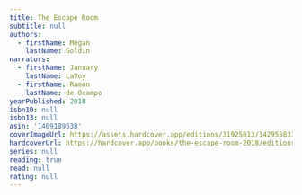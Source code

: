 ```yaml
---
title: The Escape Room
subtitle: null
authors:
  - firstName: Megan
    lastName: Goldin
narrators:
  - firstName: January
    lastName: LaVoy
  - firstName: Ramon
    lastName: de Ocampo
yearPublished: 2018
isbn10: null
isbn13: null
asin: '1409189538'
coverImageUrl: https://assets.hardcover.app/editions/31925813/1429558337224644.jpg
hardcoverUrl: https://hardcover.app/books/the-escape-room-2018/editions/31925813
series: null
reading: true
read: null
rating: null
---
```

